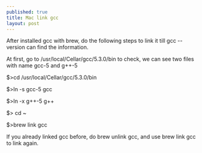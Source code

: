 ```yaml
---
published: true
title: Mac link gcc
layout: post
---
```

After installed gcc with brew, do the following steps to link it till gcc --version can find the information.

At first, go to /usr/local/Cellar/gcc/5.3.0/bin to check, we can see two files with name gcc-5 and g++-5

$>cd /usr/local/Cellar/gcc/5.3.0/bin

$>ln -s gcc-5 gcc

$>ln -x g++-5 g++

$> cd ~

$>brew link gcc

If you already linked gcc before, do brew unlink gcc, and use brew link gcc to link again.